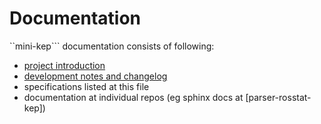 Documentation
=============

``mini-kep``` documentation consists of following:
 - [project introduction](README.md)
 - [development notes and changelog](DEV.md)
 - specifications listed at this file
 - documentation at individual repos (eg sphinx docs at [parser-rosstat-kep])
 

